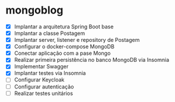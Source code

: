 # mongoblog
- [X] Implantar a arquitetura Spring Boot base
- [X] Implantar a classe Postagem
- [X] Implantar server, listener e repository de Postagem
- [X] Configurar o docker-compose MongoDB
- [X] Conectar aplicação com a pase Mongo
- [X] Realizar primeira persistência no banco MongoDB via Insomnia
- [X] Implementar Swagger
- [X] Implantar testes via Insomnia
- [ ] Configurar Keycloak
- [ ] Configurar autenticação
- [ ] Realizar testes unitários
